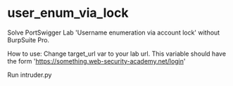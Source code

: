 # user_enum_via_lock
Solve PortSwigger Lab 'Username enumeration via account lock' without BurpSuite Pro.

How to use:
Change target_url var to your lab url. This variable should have the form 'https://something.web-security-academy.net/login'

Run intruder.py
